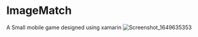 # ImageMatch
A Small mobile game designed using xamarin
![Screenshot_1649635353](https://user-images.githubusercontent.com/36870488/162656617-383c87a3-7547-45f6-9f49-fcbe1e03584f.png)

